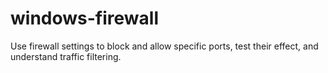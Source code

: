# windows-firewall
Use firewall settings to block and allow specific ports, test their effect, and understand traffic filtering.
